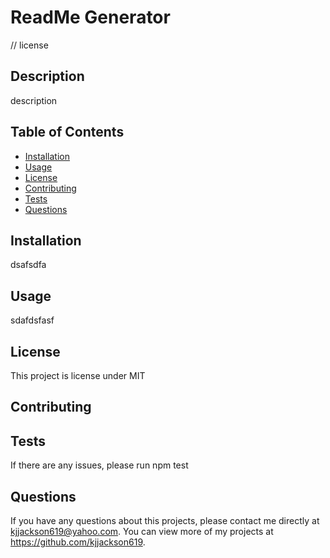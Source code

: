 # ReadMe Generator
  // license 
  ## Description 
  description
  ## Table of Contents
  * [Installation](#installation)
  * [Usage](#usage)
  * [License](#license)
  * [Contributing](#contributing)
  * [Tests](#tests)
  * [Questions](#questions)
  
  ## Installation 
  dsafsdfa
  ## Usage 
  sdafdsfasf
  ## License 
  This project is license under MIT
  ## Contributing 
  
  ## Tests
  If there are any issues, please run npm test
  ## Questions
  If you have any questions about this projects, please contact me directly at kjjackson619@yahoo.com. You can view more of my projects at https://github.com/kjjackson619.

